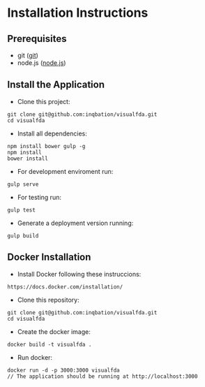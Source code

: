 # Installation Instructions

## Prerequisites
 * git ([git](https://git-scm.com/))
 * node.js ([node.js](https://nodejs.org/))

## Install the Application

 * Clone this project:
```
git clone git@github.com:inqbation/visualfda.git
cd visualfda
```
 * Install all dependencies:
```
npm install bower gulp -g
npm install
bower install
```
 * For development enviroment run:
```
gulp serve
```
 * For testing run:
```
gulp test
```
 * Generate a deployment version running:
```
gulp build
```

## Docker Installation

* Install Docker following these instruccions:
```
https://docs.docker.com/installation/
```
* Clone this repository:
```
git clone git@github.com:inqbation/visualfda.git
cd visualfda
```
* Create the docker image:
```
docker build -t visualfda .
```
* Run docker:
```
docker run -d -p 3000:3000 visualfda
// The application should be running at http://localhost:3000
```
